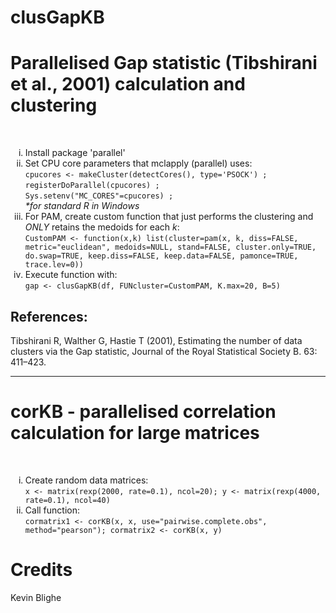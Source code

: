 # clusGapKB
<h1>Parallelised Gap statistic (Tibshirani et al., 2001) calculation and clustering</h1>
<br>
<ol type="i">
<li>Install package 'parallel'</li>
<li>Set CPU core parameters that mclapply (parallel) uses:
<br>
<code>cpucores <- makeCluster(detectCores(), type='PSOCK') ;</code>
<br>
<code>registerDoParallel(cpucores) ;</code>
<br>
<code>Sys.setenv("MC_CORES"=cpucores) ;</code>
<br>
<i>*for standard R in Windows</i></li>
<li>For PAM, create custom function that just performs the clustering and <i>ONLY</i> retains the medoids for each <i>k</i>:
<br>
<code>CustomPAM <- function(x,k) list(cluster=pam(x, k, diss=FALSE, metric="euclidean", medoids=NULL, stand=FALSE, cluster.only=TRUE, do.swap=TRUE, keep.diss=FALSE, keep.data=FALSE, pamonce=TRUE, trace.lev=0))</code></li>
<li>Execute function with:<br>
<code>gap <- clusGapKB(df, FUNcluster=CustomPAM, K.max=20, B=5)</code>
<br>
</li>
</ol>
<h2>References:</h2>
Tibshirani R, Walther G, Hastie T (2001), Estimating the number of data clusters via the Gap statistic, Journal of the Royal Statistical Society B. 63: 411–423.

<hr>

<h1>corKB - parallelised correlation calculation for large matrices</h1>
<br>
<ol type="i">
<li>Create random data matrices:
<br>
<code>x <- matrix(rexp(2000, rate=0.1), ncol=20); y <- matrix(rexp(4000, rate=0.1), ncol=40)</code></li>
<li>Call function:
<br>
<code>cormatrix1 <- corKB(x, x, use="pairwise.complete.obs", method="pearson"); cormatrix2 <- corKB(x, y)</code></li>
</ol>

<h1>Credits</h1>
Kevin Blighe
